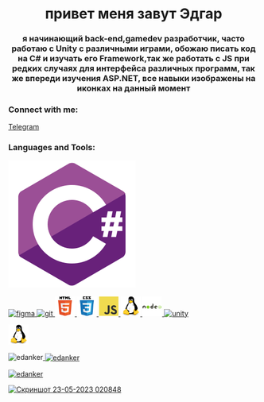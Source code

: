 <h1 align="center">привет меня завут Эдгар</h1>
<h3 align="center">я начинающий back-end,gamedev разработчик, часто работаю с Unity с различными играми, обожаю писать код на C# и изучать его Framework,так же работать c JS при редких случаях для интерфейса различных программ, так же впереди изучения ASP.NET, все навыки изображены на иконках на данный момент</h3>


<h3 align="left">Connect with me:</h3>
<a href="https://t.me/loveGellyanumberone">Telegram</a>
<p align="left">
</p>

<h3 align="left">Languages and Tools:</h3>
 <img class="ml-4 w-8 h-8 sm:w-10 sm:h-10" src="https://raw.githubusercontent.com/devicons/devicon/master/icons/csharp/csharp-original.svg" alt="csharp">
<p align="left"> <a href="https://www.githubusercontent.com/devicons/devicon/master/icons/dot-net/dot-net-original-wordmark.svg" alt="dotnet" width="40" height="40"/> </a> <a href="https://www.figma.com/" target="_blank" rel="noreferrer"> <img src="https://www.vectorlogo.zone/logos/figma/figma-icon.svg" alt="figma" width="40" height="40"/> </a> <a href="https://git-scm.com/" target="_blank" rel="noreferrer">
 <img src="https://www.vectorlogo.zone/logos/git-scm/git-scm-icon.svg" alt="git" width="40" height="40"/> </a> <a href="https://www.w3.org/html/" target="_blank" rel="noreferrer"> <img src="https://raw.githubusercontent.com/devicons/devicon/master/icons/html5/html5-original-wordmark.svg" alt="html5" width="40" height="40"/> </a> <a href="https://developer.mozilla.org/en-US/docs/Web/JavaScript" target="_blank" rel="noreferrer"> <img src="https://raw.githubusercontent.com/devicons/devicon/master/icons/css3/css3-original-wordmark.svg" alt="javascript" width="40" height="40"/> </a><a href="https://developer.mozilla.org/en-US/docs/Web/JavaScript" target="_blank" rel="noreferrer"> <img src="https://raw.githubusercontent.com/devicons/devicon/master/icons/javascript/javascript-original.svg" alt="javascript" width="40" height="40"/> </a> <a href="https://www.linux.org/" target="_blank" rel="noreferrer"> <img src="https://raw.githubusercontent.com/devicons/devicon/master/icons/linux/linux-original.svg" alt="linux" width="40" height="40"/> </a> <a href="https://nodejs.org" target="_blank" rel="noreferrer"> <img src="https://raw.githubusercontent.com/devicons/devicon/master/icons/nodejs/nodejs-original-wordmark.svg" alt="nodejs" width="40" height="40"/> </a> <a href="https://unity.com/" target="_blank" rel="noreferrer"> <img src="https://www.vectorlogo.zone/logos/unity3d/unity3d-icon.svg" alt="unity" width="40" height="40"/> </a> </p>
 
 <img src="https://raw.githubusercontent.com/devicons/devicon/master/icons/linux/linux-original.svg" alt="linux" width="40" height="40"/> </a> <a href="https://nodejs.org" target="_blank" rel="noreferrer">

<p><img align="left" src="https://github-readme-stats.vercel.app/api/top-langs?username=edanker&show_icons=true&locale=en&layout=compact" alt="edanker" /></p>

<p>&nbsp;<img align="center" src="https://github-readme-stats.vercel.app/api?username=edanker&show_icons=true&locale=en" alt="edanker" /></p>

<p><img align="center" src="https://github-readme-streak-stats.herokuapp.com/?user=edanker&" alt="edanker" /></p>


![Скриншот 23-05-2023 020848](https://github.com/EDANKER/EDANKER/assets/99076691/5cd9d2b4-6a3a-467b-9aab-42c6725a60bf)

